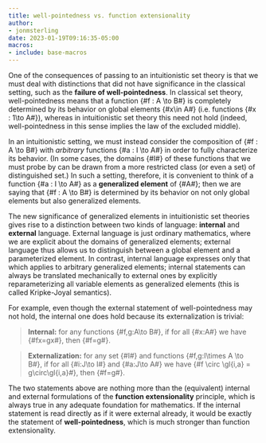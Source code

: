 ```yaml
---
title: well-pointedness vs. function extensionality
author:
- jonmsterling
date: 2023-01-19T09:16:35-05:00
macros:
- include: base-macros
---
```


One of the consequences of passing to an intuitionistic set theory is that we must deal with distinctions that did not have significance in the classical setting, such as the **failure of well-pointedness**. In classical set theory, well-pointedness means that a function {#f : A \to B#} is completely determined by its behavior on global elements {#x\in A#} (i.e. functions {#x : 1\to A#}), whereas in intuitionistic set theory this need not hold (indeed, well-pointedness in this sense implies the law of the excluded middle).

In an intuitionistic setting, we must instead consider the composition of {#f : A \to B#} with *arbitrary* functions {#a : I \to A#} in order to fully characterize its behavior. (In some cases, the domains {#I#} of these functions that we must probe by can be drawn from a more restricted class (or even a set) of distinguished set.) In such a setting, therefore, it is convenient to think of a function {#a : I \to A#} as a **generalized element** of {#A#}; then we are saying that {#f : A \to B#} is determined by its behavior on not only global elements but also generalized elements.

The new significance of generalized elements in intuitionistic set theories gives rise to a distinction between two kinds of language: **internal** and **external** language. External language is just ordinary mathematics, where we are explicit about the domains of generalized elements; external language thus allows us to distinguish between a global element and a parameterized element. In contrast, internal language expresses only that which applies to arbitrary generalized elements; internal statements can always be translated mechanically to external ones by explicitly reparameterizing all variable elements as generalized elements (this is called Kripke-Joyal semantics).

For example, even though the external statement of well-pointedness may not hold, the internal one does hold because its externalization is trivial:

> **Internal:** for any functions {#f,g:A\to B#}, if for all {#x:A#} we have {#fx=gx#}, then {#f=g#}.

> **Externalization:** for any set {#I#} and functions {#f,g:I\times A \to B#}, if for all {#i:J\to I#} and {#a:J\to A#} we have {#f \circ \gl{i,a} = g\circ\gl{i,a}#}, then {#f=g#}.

The two statements above are nothing more than the (equivalent) internal and external formulations of the **function extensionality** principle, which is always true in any adequate foundation for mathematics. If the internal statement is read directly as if it were external already, it would be exactly the statement of **well-pointedness**, which is much stronger than function extensionality.
